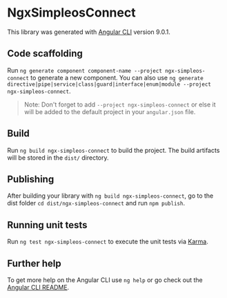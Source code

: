 # NgxSimpleosConnect

This library was generated with [Angular CLI](https://github.com/angular/angular-cli) version 9.0.1.

## Code scaffolding

Run `ng generate component component-name --project ngx-simpleos-connect` to generate a new component. You can also use `ng generate directive|pipe|service|class|guard|interface|enum|module --project ngx-simpleos-connect`.
> Note: Don't forget to add `--project ngx-simpleos-connect` or else it will be added to the default project in your `angular.json` file. 

## Build

Run `ng build ngx-simpleos-connect` to build the project. The build artifacts will be stored in the `dist/` directory.

## Publishing

After building your library with `ng build ngx-simpleos-connect`, go to the dist folder `cd dist/ngx-simpleos-connect` and run `npm publish`.

## Running unit tests

Run `ng test ngx-simpleos-connect` to execute the unit tests via [Karma](https://karma-runner.github.io).

## Further help

To get more help on the Angular CLI use `ng help` or go check out the [Angular CLI README](https://github.com/angular/angular-cli/blob/master/README.md).
